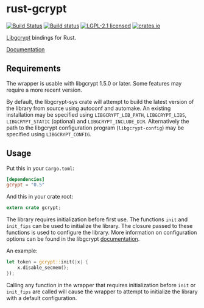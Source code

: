 # rust-gcrypt

[![Build Status](https://travis-ci.org/johnschug/rust-gcrypt.svg?branch=master)](https://travis-ci.org/johnschug/rust-gcrypt)
[![Build status](https://ci.appveyor.com/api/projects/status/bbdwaqw7xo6hbp76/branch/master?svg=true)](https://ci.appveyor.com/project/johnschug/rust-gcrypt/branch/master)
[![LGPL-2.1 licensed](https://img.shields.io/badge/license-LGPL--2.1-blue.svg)](./COPYING)
[![crates.io](https://meritbadge.herokuapp.com/gcrypt)](https://crates.io/crates/gcrypt)

[Libgcrypt][upstream] bindings for Rust.

[Documentation][docs]

## Requirements

The wrapper is usable with libgcrypt 1.5.0 or later. Some features may require
a more recent version.

By default, the libgcrypt-sys crate will attempt to build the latest version of
the library from source using autoconf and automake. An existing installation
may be specified using `LIBGCRYPT_LIB_PATH`, `LIBGCRYPT_LIBS`,
`LIBGCRYPT_STATIC` (optional) and `LIBGCRYPT_INCLUDE_DIR`. Alternatively the
path to the libgcrypt configuration program (`libgcrypt-config`) may be
specified using `LIBGCRYPT_CONFIG`.

## Usage

Put this in your `Cargo.toml`:

```toml
[dependencies]
gcrypt = "0.5"
```

And this in your crate root:

```rust
extern crate gcrypt;
```

The library requires initialization before first use. The functions `init` and
`init_fips` can be used to initialize the library. The closure passed to these
functions is used to configure the library. More information on configuration
options can be found in the libgcrypt [documentation][upstream docs].

An example:

```rust
let token = gcrypt::init(|x| {
    x.disable_secmem();
});
```

Calling any function in the wrapper that requires initialization before `init`
or `init_fips` are called will cause the wrapper to attempt to initialize the
library with a default configuration.

[upstream]: https://www.gnu.org/software/libgcrypt/
[docs]: https://docs.rs/gcrypt
[upstream docs]: https://www.gnupg.org/documentation/manuals/gcrypt/Initializing-the-library.html#Initializing-the-library
